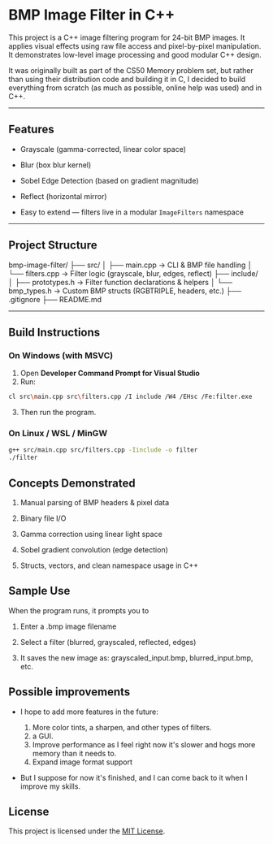 # BMP Image Filter in C++

This project is a C++ image filtering program for 24-bit BMP images. It applies visual effects using raw file access and pixel-by-pixel manipulation. It demonstrates low-level image processing and good modular C++ design.

It was originally built as part of the CS50 Memory problem set, but rather than using their distribution code and building it in C,
I decided to build everything from scratch (as much as possible, online help was used) and in C++.

---

## Features

- Grayscale (gamma-corrected, linear color space)

- Blur (box blur kernel)

- Sobel Edge Detection (based on gradient magnitude)

- Reflect (horizontal mirror)

- Easy to extend — filters live in a modular `ImageFilters` namespace

---

## Project Structure
bmp-image-filter/
├── src/
│ ├── main.cpp -> CLI & BMP file handling
│ └── filters.cpp -> Filter logic (grayscale, blur, edges, reflect)
├── include/
│ ├── prototypes.h -> Filter function declarations & helpers
│ └── bmp_types.h  -> Custom BMP structs (RGBTRIPLE, headers, etc.)
├── .gitignore
├── README.md

---

## Build Instructions

### On Windows (with MSVC)

1. Open **Developer Command Prompt for Visual Studio**
2. Run:

```bash
cl src\main.cpp src\filters.cpp /I include /W4 /EHsc /Fe:filter.exe
```
3. Then run the program.

### On Linux / WSL / MinGW
```bash
g++ src/main.cpp src/filters.cpp -Iinclude -o filter
./filter
```

## Concepts Demonstrated
1. Manual parsing of BMP headers & pixel data

2. Binary file I/O

3. Gamma correction using linear light space

4. Sobel gradient convolution (edge detection)

5. Structs, vectors, and clean namespace usage in C++

## Sample Use
When the program runs, it prompts you to

1. Enter a .bmp image filename

2. Select a filter (blurred, grayscaled, reflected, edges)

3. It saves the new image as: grayscaled_input.bmp, blurred_input.bmp, etc.

## Possible improvements

- I hope to add more features in the future:
    1. More color tints, a sharpen, and other types of filters.
    2. a GUI.
    3. Improve performance as I feel right now it's slower and hogs more memory than it needs to.
    4. Expand image format support

- But I suppose for now it's finished, and I can come back to it when I improve my skills.


## License

This project is licensed under the [MIT License](LICENSE).
